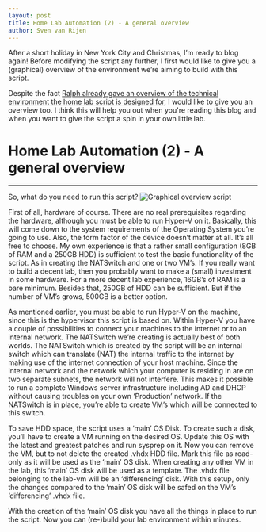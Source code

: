```yaml
---
layout: post
title: Home Lab Automation (2) - A general overview
author: Sven van Rijen
---
```


After a short holiday in New York City and Christmas, I’m ready to blog again! Before modifying the script any further, I first would like to give you a (graphical) overview of the environment we’re aiming to build with this script.

Despite the fact [Ralph already gave an overview of the technical environment the home lab script is designed for](http://www.365dude.nl/2016/05/06/building-a-home-lab-the-powershell-way/), I would like to give you an overview too. I think this will help you out when you're reading this blog and when you want to give the script a spin in your own little lab.

# Home Lab Automation (2) - A general overview

-----
So, what do you need to run this script?
![Graphical overview script](http://www.svenvanrijen.nl/images/Script_overview.jpeg)

First of all, hardware of course.  There are no real prerequisites regarding the hardware, although you must be able to run Hyper-V on it. Basically, this will come down to the system requirements of the Operating System you’re going to use. Also, the form factor of the device doesn’t matter at all. It’s all free to choose.
My own experience is that a rather small configuration (8GB of RAM and a 250GB HDD) is sufficient to test the basic functionality of the script. As in creating the NATSwitch and one or two VM’s.
If you really want to build a decent lab, then you probably want to make a (small) investment in some hardware. For a more decent lab experience, 16GB’s of RAM is a bare minimum. Besides that, 250GB of HDD can be sufficient. But if the number of VM’s grows, 500GB is a better option.

As mentioned earlier, you must be able to run Hyper-V on the machine, since this is the hypervisor this script is based on. Within Hyper-V you have a couple of possibilities to connect your machines to the internet or to an internal network. The NATSwitch we’re creating is actually best of both worlds.
The NATSwitch which is created by the script will be an internal switch which can translate (NAT) the internal traffic to the internet by making use of the internet connection of your host machine. Since the internal network and the network which your computer is residing in are on two separate subnets, the network will not interfere. This makes it possible to run a complete Windows server infrastructure including AD and DHCP without causing troubles on your own ‘Production’ network. If the NATSwitch is in place, you’re able to create VM’s which will be connected to this switch.

To save HDD space, the script uses a ‘main’ OS Disk. To create such a disk, you’ll have to create a VM running on the desired OS. Update this OS with the latest and greatest patches and run sysprep on it. Now you can remove the VM, but to not delete the created .vhdx HDD file. Mark this file as read-only as it will be used as the ‘main’ OS disk.
When creating any other VM in the lab, this ‘main’ OS disk will be used as a template. The .vhdx file belonging to the lab-vm will be an ‘differencing’ disk. With this setup, only the changes compared to the ‘main’ OS disk will be safed on the VM’s ‘differencing’ .vhdx file.

With the creation of the ‘main’ OS disk you have all the things in place to run the script. Now you can (re-)build your lab environment within minutes.


